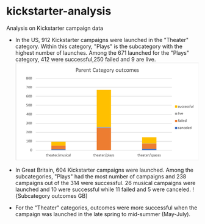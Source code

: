 # kickstarter-analysis
Analysis on Kickstarter campaign data

- In the US, 912 Kickstarter campaigns were launched in the "Theater" category. Within this category, "Plays" is the subcategory with the highest number of launches. Among the 671 launched for the "Plays" category, 412 were successful,250 failed and 9 are live. 
![Category outcomes](https://github.com/munjih/kickstarter-analysis/blob/master/Parent%20Category%20Outcomes%20chart.png)

- In Great Britain, 604 Kickstarter campaigns were launched. Among the subcategories, "Plays" had the most number of campaigns and 238 campaigns out of the 314 were successful. 26 musical campaigns were launched and 10 were successful while 11 failed and 5 were canceled.
!{Subcategory outcomes GB]

- For the "Theater" categories, outcomes were more successful when the campaign was launched in the late spring to mid-summer (May-July).
